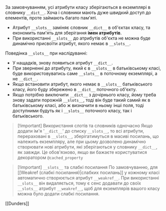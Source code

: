 За замовчуванням, усі атрибути класу зберігаються в екземплярі в словнику `__dict__`. Хоча і словники мають дуже швидкий доступ до елементів, проте займають багато пам'яті.
- Атрибут `__slots__` заміняє словник `__dict__` в об'єктах класу, та економить пам'ять для зберігання **імен атрибутів**.
- При використанні `__slots__` до атрибутів об'єкта не можна буде динамічно присвоїти атрибут, якого немає в `__slots__`.

Поведінка `__slots__` при наслідуванні:
- У нащадків, знову появиться атрибут `__dict__`.
- При зверненні до атрибуту, який є в `__slots__` в батьківському класі, буде використовуватись саме `__slots__` в поточному екземплярі, а не `__dict__`.
- Якщо встановити атрибут, якого немає в `__slots__` батьківського класу, його буду збережено в `__dict__` поточного об'єкту.
- Якщо потрібно виключити `__dict__` з дочірнього класу, йому треба знову задати порожній `__slots__`, тоді він буде такий самий як в батьківському класі, або ж визначити в ньому інші поля, тоді доступними будуть як і `__slots__` поточного класу, так і батьківського.

> [!important] Використання слотів та словників одночасно
> Якщо додати ім'я '`__dict__`' до списку `__slots__`, то всі атрибути, перераховані в `__slots__`, зберігатимуться в масиві посилань, що належить екземпляру, але при цьому дозволено динамічно створювати нові атрибути, які зберігаються у словнику `__dict__`, як завжди. Це обов'язково, якщо ви бажаєте користуватися декоратором `@cached_property`

> [!important] `__slots__` та слабкі посилання
> По замовчуванню, для [[Weakref (слабкі посилання)|слабких посилань]] у кожному класі автоматично створюється атрибут `__weakref__`. При використанні `__slots__` він видаляється, тому є сенс додавати до своїх `__slots__` атрибут `__weakref__`, щоб для екземплярів вашого класу можна було додати слабкі посилання.

[[Dunders]]